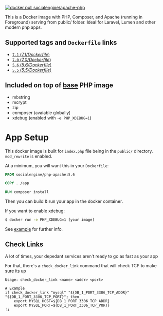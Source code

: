 [![docker pull socialengine/apache-php][image shield]][docker hub]

This is a Docker image with PHP, Composer, and Apache (running in 
Foreground) serving from public/ folder. Ideal for Laravel, Lumen and other 
modern php apps.

## Supported tags and `Dockerfile` links

-	[`7.1` (*7.1/Dockerfile*)][7.1]
-	[`7.0` (*7.0/Dockerfile*)][7.0]
-	[`5.6` (*5.6/Dockerfile*)][5.6]
-	[`5.5` (*5.5/Dockerfile*)][5.5]

## Included on top of [base][base image] PHP image

- mbstring 
- mcrypt 
- zip
- composer (avaiable globally)
- xdebug (enabled with `-e PHP_XDEBUG=1`)

# App Setup

This docker image is built for `index.php` file being in the `public/` 
directory. `mod_rewrite` is enabled.

At a minimum, you will want this in your `Dockerfile`:

```Dockerfile
FROM socialengine/php-apache:5.6

COPY . /app

RUN composer install
```

Then you can build & run your app in the docker container.

If you want to enable xdebug:

```bash
$ docker run -e PHP_XDEBUG=1 [your image]
```

See [example](example/) for further info. 

## Check Links

A lot of times, your depedant services aren't ready to go as fast as your app

For that, there's a `check_docker_link` command that will check TCP to make 
sure its up

```
Usage: check_docker_link <name> <addr> <port>

# Example
if check_docker_link "mysql" "${DB_1_PORT_3306_TCP_ADDR}" "${DB_1_PORT_3306_TCP_PORT}"; then
    export MYSQL_HOST=${DB_1_PORT_3306_TCP_ADDR}
    export MYSQL_PORT=${DB_1_PORT_3306_TCP_PORT}
fi
```

[base image]: https://github.com/docker-library/php
[5.5]: https://github.com/SocialEngine/docker-php-apache/blob/master/versions/5.5/Dockerfile
[5.6]: https://github.com/SocialEngine/docker-php-apache/blob/master/versions/5.6/Dockerfile
[7.0]: https://github.com/SocialEngine/docker-php-apache/blob/master/versions/7.0/Dockerfile
[7.1]: https://github.com/SocialEngine/docker-php-apache/blob/master/versions/7.1/Dockerfile
[image shield]: https://img.shields.io/badge/dockerhub-socialengine%2Fphp--apache-blue.svg
[docker hub]: https://registry.hub.docker.com/u/socialengine/php-apache/
